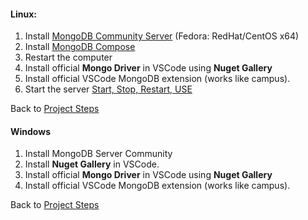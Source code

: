 #### Linux:
1. Install [MongoDB Community Server](https://www.mongodb.com/try/download/community) (Fedora: RedHat/CentOS x64)
2. Install [MongoDB Compose](https://www.mongodb.com/try/download/compass)
3. Restart the computer
4. Install official **Mongo Driver** in VSCode using **Nuget Gallery**
5. Install official VSCode MongoDB extension (works like campus).
6. Start the server [Start, Stop, Restart, USE](onenote:#Start,%20Stop,%20Restart,%20USE&section-id={9FED1827-14DA-4FAD-A406-E5FD26592F72}&page-id={5750F94C-F2F0-4B2A-B413-EF875C381573}&end&base-path=https://d.docs.live.net/72598729f3677d80/Documents/Programming/MongoDB.one)

Back to [Project Steps](obsidian://open?vault=Advance%20Class&file=Programming%2F0%20-%20Project%20Steps)
#### Windows
1. Install MongoDB Server Community
2. Install **Nuget Gallery** in VSCode.
3. Install official **Mongo Driver** in VSCode using **Nuget Gallery**
4. Install official VSCode MongoDB extension (works like campus).

Back to [Project Steps](obsidian://open?vault=Advance%20Class&file=Programming%2F0%20-%20Project%20Steps)
